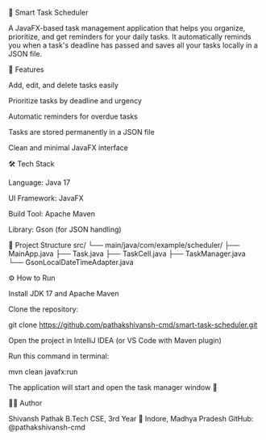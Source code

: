 🧭 Smart Task Scheduler

A JavaFX-based task management application that helps you organize, prioritize, and get reminders for your daily tasks.
It automatically reminds you when a task's deadline has passed and saves all your tasks locally in a JSON file.

🚀 Features

Add, edit, and delete tasks easily

Prioritize tasks by deadline and urgency

Automatic reminders for overdue tasks

Tasks are stored permanently in a JSON file

Clean and minimal JavaFX interface

🛠️ Tech Stack

Language: Java 17

UI Framework: JavaFX

Build Tool: Apache Maven

Library: Gson (for JSON handling)

📁 Project Structure
src/
 └── main/java/com/example/scheduler/
      ├── MainApp.java
      ├── Task.java
      ├── TaskCell.java
      ├── TaskManager.java
      └── GsonLocalDateTimeAdapter.java

⚙️ How to Run

Install JDK 17 and Apache Maven

Clone the repository:

git clone https://github.com/pathakshivansh-cmd/smart-task-scheduler.git


Open the project in IntelliJ IDEA (or VS Code with Maven plugin)

Run this command in terminal:

mvn clean javafx:run


The application will start and open the task manager window 🎯


👨‍💻 Author

Shivansh Pathak
B.Tech CSE, 3rd Year
📍 Indore, Madhya Pradesh
GitHub: @pathakshivansh-cmd

